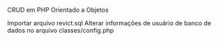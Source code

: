 CRUD em PHP Orientado a Objetos

Importar arquivo revict.sql
Alterar informações de usuário de banco de dados no arquivo classes/config.php
